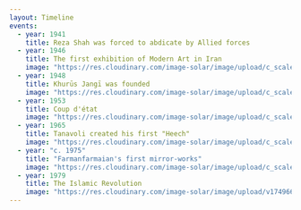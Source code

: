 ```yaml
---
layout: Timeline
events:
  - year: 1941
    title: Reza Shah was forced to abdicate by Allied forces
  - year: 1946
    title: The first exhibition of Modern Art in Iran
    image: "https://res.cloudinary.com/image-solar/image/upload/c_scale,f_auto,w_300/v1743141427/ziapour/ziapour-kaveh_v6ekyd.png"
  - year: 1948
    title: Khurūs Jangī was founded
    image: "https://res.cloudinary.com/image-solar/image/upload/c_scale,f_auto,h_300/v1743152775/ziapour/Khorous_Jangi_1_1_annotated-1_nx7omy.png"
  - year: 1953
    title: Coup d'état
    image: "https://res.cloudinary.com/image-solar/image/upload/c_scale,f_auto,w_300/v1743315770/ziapour/mohassess_sevvum_oazjn1.jpg"
  - year: 1965
    title: Tanavoli created his first "Heech"
    image: "https://res.cloudinary.com/image-solar/image/upload/c_scale,f_auto,w_300/v1749731164/ziapour/tanavoli-heech-neon_podkgx.png"
  - year: "c. 1975"
    title: "Farmanfarmaian's first mirror-works"
    image: "https://res.cloudinary.com/image-solar/image/upload/c_scale,f_auto,w_400/v1749749700/ziapour/20250225135636_zib1wt.png"
  - year: 1979
    title: The Islamic Revolution
    image: "https://res.cloudinary.com/image-solar/image/upload/v1749665473/ziapour/Hanibal_Alkhas_kwtzi7.jpg"
---
```


